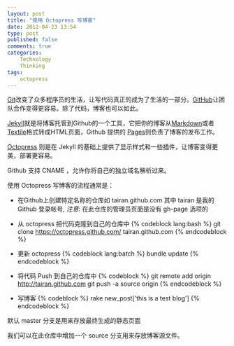 ```yaml
---
layout: post
title: "使用 Octopress 写博客"
date: 2012-04-23 13:54
type: post
published: false
comments: true
categories:
    Technology
    Thinking
tags:
    octopress
---
```

[Git](http://git-scm.com)改变了众多程序员的生活，让写代码真正的成为了生活的一部分。[GitHub](http://github.com)让团队合作变得更容易。除了代码，博客也可以如此。

[Jekyll](http://jekyllrb.com)就是将博客托管到Github的一个工具，它把你的博客从[Markdown](http://daringfireball.net/projects/markdown/)或者[Textile](http://textile.sitemonks.com/)格式转成HTML页面，Github 提供的 [Pages](http://pages.github.com/)则负责了博客的发布工作。

[Octopress](http://octopress.org) 则是在 Jekyll 的基础上提供了显示样式和一些插件，让博客变得更美，部署更容易。

Github 支持 CNAME ，允许你将自己的独立域名解析过来。

使用 Octopress 写博客的流程通常是：

* 在Github上创建特定名称的仓库如 tairan.github.com 其中 tairan 是我的 Github 登录帐号, *注意*: 在此仓库的管理员页面是没有 gh-page 选项的

* 从 octopress 把代码克隆到自己的仓库中
 {% codeblock lang:bash %}
 git clone https://octopress.github.com/ tairan.github.com
{% endcodeblock %}

* 更新 octopress
{% codeblock lang:batch %}
bundle update
{% endcodeblock %}

* 将代码 Push 到自己的仓库中
{% codeblock %}
git remote add origin http://tairan.github.com
git push -a source origin
{% endcodeblock %}

* 写博客
{% codeblock %}
rake new_post['this is a test blog']
{% endcodeblock %}


默认 master 分支是用来存放最终生成的静态页面

我们可以在此仓库中增加一个 source 分支用来存放博客源文件。

